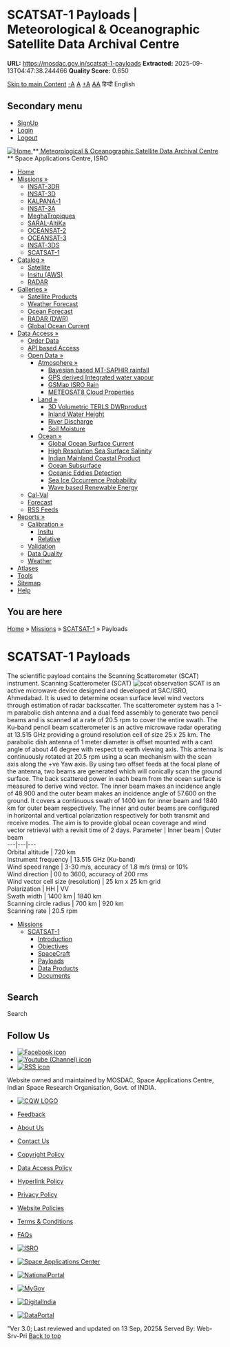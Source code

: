 # SCATSAT-1 Payloads | Meteorological & Oceanographic Satellite Data Archival Centre

**URL:** https://mosdac.gov.in/scatsat-1-payloads
**Extracted:** 2025-09-13T04:47:38.244466
**Quality Score:** 0.650

[Skip to main Content](https://mosdac.gov.in/scatsat-1-payloads#main-content "Skip to main Content")
[-A](javascript:;) [A](javascript:;) [+A](javascript:;)
[A](javascript:drupalHighContrast.enableStyles\(\))[A](javascript:drupalHighContrast.disableStyles\(\))
हिन्दी English
## Secondary menu
  * [SignUp](https://mosdac.gov.in/internal/registration)
  * [Login](https://mosdac.gov.in/internal/uops)
  * [Logout](https://mosdac.gov.in/internal/logout)

[ ![Home](https://mosdac.gov.in/sites/default/files/mosdac_small.png) ](https://mosdac.gov.in/ "Home")
**[ Meteorological & Oceanographic Satellite Data Archival Centre](https://mosdac.gov.in/ "Home") **
Space Applications Centre, ISRO 
  * [Home](https://mosdac.gov.in/)
  * [Missions »](https://mosdac.gov.in/scatsat-1-payloads)
    * [INSAT-3DR](https://mosdac.gov.in/insat-3dr)
    * [INSAT-3D](https://mosdac.gov.in/insat-3d)
    * [KALPANA-1](https://mosdac.gov.in/kalpana-1)
    * [INSAT-3A](https://mosdac.gov.in/insat-3a)
    * [MeghaTropiques](https://mosdac.gov.in/megha-tropiques)
    * [SARAL-AltiKa](https://mosdac.gov.in/saral-altika)
    * [OCEANSAT-2](https://mosdac.gov.in/oceansat-2)
    * [OCEANSAT-3](https://mosdac.gov.in/oceansat-3)
    * [INSAT-3DS](https://mosdac.gov.in/insat-3ds)
    * [SCATSAT-1](https://mosdac.gov.in/scatsat-1)
  * [Catalog »](https://mosdac.gov.in/scatsat-1-payloads)
    * [Satellite](https://mosdac.gov.in/internal/catalog-satellite)
    * [Insitu (AWS)](https://mosdac.gov.in/internal/catalog-insitu)
    * [RADAR](https://mosdac.gov.in/internal/catalog-radar)
  * [Galleries »](https://mosdac.gov.in/scatsat-1-payloads)
    * [Satellite Products](https://mosdac.gov.in/internal/gallery)
    * [Weather Forecast](https://mosdac.gov.in/internal/gallery/weather)
    * [Ocean Forecast](https://mosdac.gov.in/internal/gallery/ocean)
    * [RADAR (DWR)](https://mosdac.gov.in/internal/gallery/dwr)
    * [Global Ocean Current](https://mosdac.gov.in/internal/gallery/current)
  * [Data Access »](https://mosdac.gov.in/scatsat-1-payloads)
    * [Order Data](https://mosdac.gov.in/internal/uops)
    * [API based Access](https://mosdac.gov.in/downloadapi-manual)
    * [Open Data »](https://mosdac.gov.in/scatsat-1-payloads)
      * [Atmosphere »](https://mosdac.gov.in/scatsat-1-payloads)
        * [Bayesian based MT-SAPHIR rainfall](https://mosdac.gov.in/bayesian-based-mt-saphir-rainfall)
        * [GPS derived Integrated water vapour](https://mosdac.gov.in/gps-derived-integrated-water-vapour)
        * [GSMap ISRO Rain](https://mosdac.gov.in/gsmap-isro-rain)
        * [METEOSAT8 Cloud Properties](https://mosdac.gov.in/meteosat8-cloud-properties)
      * [Land »](https://mosdac.gov.in/scatsat-1-payloads)
        * [3D Volumetric TERLS DWRproduct](https://mosdac.gov.in/3d-volumetric-terls-dwrproduct)
        * [Inland Water Height](https://mosdac.gov.in/inland-water-height)
        * [River Discharge](https://mosdac.gov.in/river-discharge)
        * [Soil Moisture](https://mosdac.gov.in/soil-moisture-0)
      * [Ocean »](https://mosdac.gov.in/scatsat-1-payloads)
        * [Global Ocean Surface Current](https://mosdac.gov.in/global-ocean-surface-current)
        * [High Resolution Sea Surface Salinity](https://mosdac.gov.in/high-resolution-sea-surface-salinity)
        * [Indian Mainland Coastal Product](https://mosdac.gov.in/indian-mainland-coastal-product)
        * [Ocean Subsurface](https://mosdac.gov.in/ocean-subsurface)
        * [Oceanic Eddies Detection](https://mosdac.gov.in/oceanic-eddies-detection)
        * [Sea Ice Occurrence Probability](https://mosdac.gov.in/sea-ice-occurrence-probability)
        * [Wave based Renewable Energy](https://mosdac.gov.in/wave-based-renewable-energy)
    * [Cal-Val](https://mosdac.gov.in/internal/calval-data)
    * [Forecast](https://mosdac.gov.in/internal/forecast-menu)
    * [RSS Feeds](https://mosdac.gov.in/rss-feed "ISROCast")
  * [Reports »](https://mosdac.gov.in/scatsat-1-payloads)
    * [Calibration »](https://mosdac.gov.in/scatsat-1-payloads)
      * [Insitu](https://mosdac.gov.in/insitu)
      * [Relative](https://mosdac.gov.in/calibration-reports)
    * [Validation](https://mosdac.gov.in/validation-reports)
    * [Data Quality](https://mosdac.gov.in/data-quality)
    * [Weather](https://mosdac.gov.in/weather-reports)
  * [Atlases](https://mosdac.gov.in/atlases)
  * [Tools](https://mosdac.gov.in/tools)
  * [Sitemap](https://mosdac.gov.in/sitemap)
  * [Help](https://mosdac.gov.in/help)


## You are here
[Home](https://mosdac.gov.in/) » [Missions](https://mosdac.gov.in/scatsat-1-payloads) » [SCATSAT-1](https://mosdac.gov.in/scatsat-1) » Payloads
# SCATSAT-1 Payloads
The scientific payload contains the Scanning Scatterometer (SCAT) instrument.
Scanning Scatterometer (SCAT)
![scat observation](https://mosdac.gov.in/images/scatsat_scat.jpeg)
SCAT is an active microwave device designed and developed at SAC/ISRO, Ahmedabad. It is used to determine ocean surface level wind vectors through estimation of radar backscatter. The scatterometer system has a 1-m parabolic dish antenna and a dual feed assembly to generate two pencil beams and is scanned at a rate of 20.5 rpm to cover the entire swath. The Ku-band pencil beam scatterometer is an active microwave radar operating at 13.515 GHz providing a ground resolution cell of size 25 x 25 km. The parabolic dish antenna of 1 meter diameter is offset mounted with a cant angle of about 46 degree with respect to earth viewing axis. This antenna is continuously rotated at 20.5 rpm using a scan mechanism with the scan axis along the +ve Yaw axis. By using two offset feeds at the focal plane of the antenna, two beams are generated which will conically scan the ground surface. The back scattered power in each beam from the ocean surface is measured to derive wind vector. The inner beam makes an incidence angle of 48.900 and the outer beam makes an incidence angle of 57.600 on the ground. It covers a continuous swath of 1400 km for inner beam and 1840 km for outer beam respectively. The inner and outer beams are configured in horizontal and vertical polarization respectively for both transmit and receive modes. The aim is to provide global ocean coverage and wind vector retrieval with a revisit time of 2 days.
Parameter | Inner beam | Outer beam  
---|---|---  
Orbital altitude | 720 km  
Instrument frequency | 13.515 GHz (Ku-band)  
Wind speed range | 3-30 m/s, accuracy of 1.8 m/s (rms) or 10%  
Wind direction | 00 to 3600, accuracy of 200 rms  
Wind vector cell size (resolution) | 25 km x 25 km grid  
Polarization | HH | VV  
Swath width | 1400 km | 1840 km  
Scanning circle radius | 700 km | 920 km  
Scanning rate | 20.5 rpm  
  * [Missions](https://mosdac.gov.in/scatsat-1-payloads)
    * [SCATSAT-1](https://mosdac.gov.in/scatsat-1)
      * [Introduction](https://mosdac.gov.in/scatsat-1-introduction)
      * [Objectives](https://mosdac.gov.in/scatsat-1-objectives)
      * [SpaceCraft](https://mosdac.gov.in/scatsat-1-spacecraft)
      * [Payloads](https://mosdac.gov.in/scatsat-1-payloads)
      * [Data Products](https://mosdac.gov.in/internal/catalog-scatsat)
      * [Documents](https://mosdac.gov.in/scatsat-1-references)


## Search
Search 
## Follow Us
  * [![Facebook icon](https://mosdac.gov.in/sites/all/modules/social_media_links/libraries/elegantthemes/PNG/facebook.png)](https://www.facebook.com/mosdac.sac.isro "Facebook")
  * [![Youtube \(Channel\) icon](https://mosdac.gov.in/sites/all/modules/social_media_links/libraries/elegantthemes/PNG/youtube.png)](http://www.youtube.com/channel/UCDVkai9WIgY2ZgrlF_08Yeg "Youtube \(Channel\)")
  * [![RSS icon](https://mosdac.gov.in/sites/all/modules/social_media_links/libraries/elegantthemes/PNG/rss.png)](https://mosdac.gov.in/rss.xml "RSS")


Website owned and maintained by MOSDAC, Space Applications Centre, Indian Space Research Organisation, Govt. of INDIA.
  * [![CQW LOGO](https://mosdac.gov.in/docs/cqw_logo.gif)](https://mosdac.gov.in/docs/STQC.pdf "Quality Certificate")


  * [Feedback](https://mosdac.gov.in/mosdac-feedback)
  * [About Us](https://mosdac.gov.in/about-us)
  * [Contact Us](https://mosdac.gov.in/contact-us)
  * [Copyright Policy](https://mosdac.gov.in/copyright-policy)
  * [Data Access Policy](https://mosdac.gov.in/data-access-policy)
  * [Hyperlink Policy](https://mosdac.gov.in/hyperlink-policy)
  * [Privacy Policy](https://mosdac.gov.in/privacy-policy)
  * [Website Policies](https://mosdac.gov.in/website-policies)
  * [Terms & Conditions](https://mosdac.gov.in/terms-conditions)
  * [FAQs](https://mosdac.gov.in/faq-page)


  * [![ISRO](https://mosdac.gov.in/sites/default/files/styles/thumbnail/public/logo-transparent.png?itok=IUS20l-w)](http://www.isro.gov.in)
  * [![Space Applications Center](https://mosdac.gov.in/sites/default/files/styles/thumbnail/public/saclogo.png?itok=_Jv4AuIn)](http://www.sac.gov.in)
  * [![NationalPortal](https://mosdac.gov.in/sites/default/files/styles/thumbnail/public/india-gov_0.png?itok=yssAPH3m)](http://www.india.gov.in)
  * [![MyGov](https://mosdac.gov.in/sites/default/files/styles/thumbnail/public/mygov_0.png?itok=Po-dzdT3)](http://mygov.in/)
  * [![DigitalIndia](https://mosdac.gov.in/sites/default/files/styles/thumbnail/public/digital-india_0.png?itok=ntlP7atE)](http://www.digitalindia.gov.in/)
  * [![DataPortal](https://mosdac.gov.in/sites/default/files/styles/thumbnail/public/data-gov.png?itok=qYA78FgB)](http://data.gov.in)


"Ver 3.0; Last reviewed and updated on 13 Sep, 2025& Served By: Web-Srv-Pri
[](https://mosdac.gov.in/scatsat-1-payloads "Previous")[](https://mosdac.gov.in/scatsat-1-payloads "Next")
[](https://mosdac.gov.in/scatsat-1-payloads)
[](https://mosdac.gov.in/scatsat-1-payloads "Previous")[](https://mosdac.gov.in/scatsat-1-payloads "Next")
[](https://mosdac.gov.in/scatsat-1-payloads "Close")[](https://mosdac.gov.in/scatsat-1-payloads)[](https://mosdac.gov.in/scatsat-1-payloads)[](https://mosdac.gov.in/scatsat-1-payloads "Pause Slideshow")[](https://mosdac.gov.in/scatsat-1-payloads "Play Slideshow")
[Back to top](https://mosdac.gov.in/scatsat-1-payloads#top)
